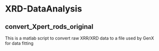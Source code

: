 # XRD-DataAnalysis

## convert_Xpert_rods_original
This is a matlab script to convert raw XRR/XRD data to a file used by GenX for data fitting
